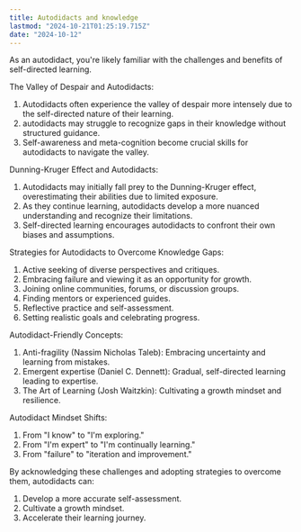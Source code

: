 ```yaml
---
title: Autodidacts and knowledge
lastmod: "2024-10-21T01:25:19.715Z"
date: "2024-10-12"
---
```


As an autodidact, you're likely familiar with the challenges and benefits of self-directed learning.

The Valley of Despair and Autodidacts:

1. Autodidacts often experience the valley of despair more intensely due to the self-directed nature of their learning.
2. autodidacts may struggle to recognize gaps in their knowledge without structured guidance.
3. Self-awareness and meta-cognition become crucial skills for autodidacts to navigate the valley.

Dunning-Kruger Effect and Autodidacts:

1. Autodidacts may initially fall prey to the Dunning-Kruger effect, overestimating their abilities due to limited exposure.
2. As they continue learning, autodidacts develop a more nuanced understanding and recognize their limitations.
3. Self-directed learning encourages autodidacts to confront their own biases and assumptions.

Strategies for Autodidacts to Overcome Knowledge Gaps:

1. Active seeking of diverse perspectives and critiques.
2. Embracing failure and viewing it as an opportunity for growth.
3. Joining online communities, forums, or discussion groups.
4. Finding mentors or experienced guides.
5. Reflective practice and self-assessment.
6. Setting realistic goals and celebrating progress.

Autodidact-Friendly Concepts:

1. Anti-fragility (Nassim Nicholas Taleb): Embracing uncertainty and learning from mistakes.
2. Emergent expertise (Daniel C. Dennett): Gradual, self-directed learning leading to expertise.
3. The Art of Learning (Josh Waitzkin): Cultivating a growth mindset and resilience.

Autodidact Mindset Shifts:

1. From "I know" to "I'm exploring."
2. From "I'm expert" to "I'm continually learning."
3. From "failure" to "iteration and improvement."

By acknowledging these challenges and adopting strategies to overcome them, autodidacts can:

1. Develop a more accurate self-assessment.
2. Cultivate a growth mindset.
3. Accelerate their learning journey.
